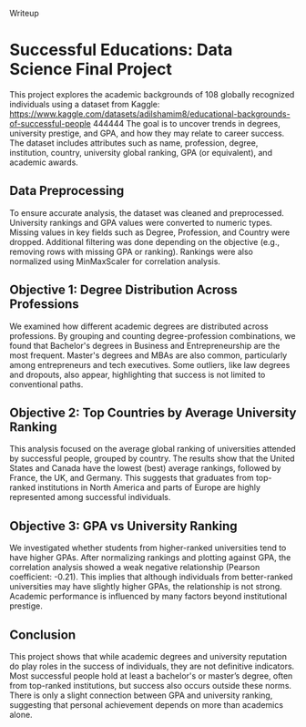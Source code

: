 Writeup

# Successful Educations: Data Science Final Project

This project explores the academic backgrounds of 108 globally recognized individuals using a dataset from Kaggle:  
https://www.kaggle.com/datasets/adilshamim8/educational-backgrounds-of-successful-people
444444
The goal is to uncover trends in degrees, university prestige, and GPA, and how they may relate to career success. The dataset includes attributes such as name, profession, degree, institution, country, university global ranking, GPA (or equivalent), and academic awards.

## Data Preprocessing

To ensure accurate analysis, the dataset was cleaned and preprocessed. University rankings and GPA values were converted to numeric types. Missing values in key fields such as Degree, Profession, and Country were dropped. Additional filtering was done depending on the objective (e.g., removing rows with missing GPA or ranking). Rankings were also normalized using MinMaxScaler for correlation analysis.

## Objective 1: Degree Distribution Across Professions

We examined how different academic degrees are distributed across professions. By grouping and counting degree-profession combinations, we found that Bachelor's degrees in Business and Entrepreneurship are the most frequent. Master's degrees and MBAs are also common, particularly among entrepreneurs and tech executives. Some outliers, like law degrees and dropouts, also appear, highlighting that success is not limited to conventional paths.

## Objective 2: Top Countries by Average University Ranking

This analysis focused on the average global ranking of universities attended by successful people, grouped by country. The results show that the United States and Canada have the lowest (best) average rankings, followed by France, the UK, and Germany. This suggests that graduates from top-ranked institutions in North America and parts of Europe are highly represented among successful individuals.

## Objective 3: GPA vs University Ranking

We investigated whether students from higher-ranked universities tend to have higher GPAs. After normalizing rankings and plotting against GPA, the correlation analysis showed a weak negative relationship (Pearson coefficient: -0.21). This implies that although individuals from better-ranked universities may have slightly higher GPAs, the relationship is not strong. Academic performance is influenced by many factors beyond institutional prestige.

## Conclusion

This project shows that while academic degrees and university reputation do play roles in the success of individuals, they are not definitive indicators. Most successful people hold at least a bachelor's or master’s degree, often from top-ranked institutions, but success also occurs outside these norms. There is only a slight connection between GPA and university ranking, suggesting that personal achievement depends on more than academics alone.
